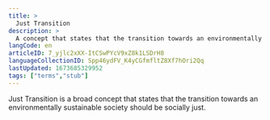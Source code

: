 ```yaml
---
title: >
  Just Transition
description: >
  A concept that states that the transition towards an environmentally sustainable society should be socially just.
langCode: en
articleID: 7_yjlc2xXX-ItCSwPYcV9xZ8k1LSDrH8
languageCollectionID: Spp46ydFV_K4yCGfmfltZ8Xf7hOri2Qq
lastUpdated: 1673685329952
tags: ["terms","stub"]
---
```


Just Transition is a broad concept that states that the transition towards an environmentally sustainable society should be socially just.